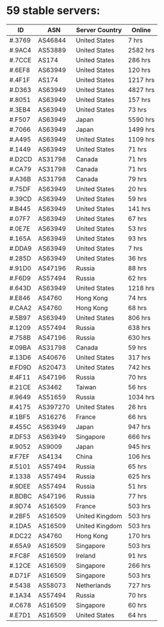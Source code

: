 # 59 stable servers:

| ID | ASN | Server Country | Online |
| ------ | ------ | ------ | ------ |
| #.3769 | AS46844 | United States | 7 hrs |
| #.9AC4 | AS53889 | United States | 2582 hrs |
| #.7CCE | AS174 | United States | 286 hrs |
| #.6EF8 | AS63949 | United States | 120 hrs |
| #.4F1F | AS174 | United States | 1217 hrs |
| #.D363 | AS63949 | United States | 4827 hrs |
| #.8051 | AS63949 | United States | 157 hrs |
| #.3EB4 | AS63949 | United States | 73 hrs |
| #.F507 | AS63949 | Japan | 5590 hrs |
| #.7066 | AS63949 | Japan | 1499 hrs |
| #.A495 | AS63949 | United States | 1109 hrs |
| #.1449 | AS63949 | United States | 71 hrs |
| #.D2CD | AS31798 | Canada | 71 hrs |
| #.CA79 | AS31798 | Canada | 71 hrs |
| #.A36B | AS31798 | Canada | 79 hrs |
| #.75DF | AS63949 | United States | 20 hrs |
| #.39CD | AS63949 | United States | 59 hrs |
| #.B445 | AS63949 | United States | 141 hrs |
| #.07F7 | AS63949 | United States | 67 hrs |
| #.0E7E | AS63949 | United States | 53 hrs |
| #.165A | AS63949 | United States | 93 hrs |
| #.DDA9 | AS63949 | United States | 7 hrs |
| #.285D | AS63949 | United States | 36 hrs |
| #.91D0 | AS47196 | Russia | 88 hrs |
| #.F6D9 | AS57494 | Russia | 62 hrs |
| #.643D | AS63949 | United States | 1218 hrs |
| #.E846 | AS4760 | Hong Kong | 74 hrs |
| #.CAA2 | AS4760 | Hong Kong | 68 hrs |
| #.5B97 | AS63949 | United States | 806 hrs |
| #.1209 | AS57494 | Russia | 638 hrs |
| #.758B | AS47196 | Russia | 630 hrs |
| #.09BA | AS31798 | Canada | 59 hrs |
| #.13D6 | AS40676 | United States | 317 hrs |
| #.FD9D | AS20473 | United States | 742 hrs |
| #.4F11 | AS47196 | Russia | 70 hrs |
| #.21CE | AS3462 | Taiwan | 56 hrs |
| #.9649 | AS51659 | Russia | 1034 hrs |
| #.4175 | AS397270 | United States | 26 hrs |
| #.1BF5 | AS16276 | France | 66 hrs |
| #.455C | AS63949 | Japan | 947 hrs |
| #.DF53 | AS63949 | Singapore | 666 hrs |
| #.9052 | AS9009 | Japan | 945 hrs |
| #.F7EF | AS4134 | China | 106 hrs |
| #.5101 | AS57494 | Russia | 65 hrs |
| #.1338 | AS57494 | Russia | 625 hrs |
| #.9DEE | AS57494 | Russia | 51 hrs |
| #.BDBC | AS47196 | Russia | 77 hrs |
| #.9D74 | AS16509 | France | 503 hrs |
| #.2BF5 | AS16509 | United Kingdom | 503 hrs |
| #.1DA5 | AS16509 | United Kingdom | 503 hrs |
| #.DC22 | AS4760 | Hong Kong | 170 hrs |
| #.65A9 | AS16509 | Singapore | 503 hrs |
| #.FC8F | AS16509 | Ireland | 91 hrs |
| #.12CE | AS16509 | Singapore | 266 hrs |
| #.D71F | AS16509 | Singapore | 503 hrs |
| #.5438 | AS58073 | Netherlands | 727 hrs |
| #.1A34 | AS57494 | Russia | 70 hrs |
| #.C678 | AS16509 | Singapore | 60 hrs |
| #.E7D1 | AS16509 | United States | 64 hrs |

